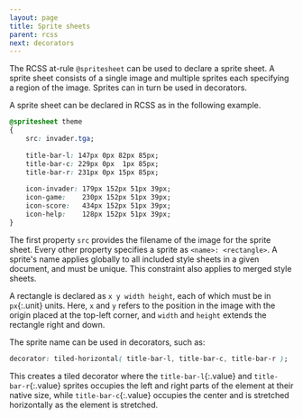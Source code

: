 ```yaml
---
layout: page
title: Sprite sheets
parent: rcss
next: decorators
---
```


The RCSS at-rule `@spritesheet` can be used to declare a sprite sheet. A sprite sheet consists of a single image and multiple sprites each specifying a region of the image. Sprites can in turn be used in decorators.

A sprite sheet can be declared in RCSS as in the following example.
```css
@spritesheet theme 
{
	src: invader.tga;
	
	title-bar-l: 147px 0px 82px 85px;
	title-bar-c: 229px 0px  1px 85px;
	title-bar-r: 231px 0px 15px 85px;
	
	icon-invader: 179px 152px 51px 39px;
	icon-game:    230px 152px 51px 39px;
	icon-score:   434px 152px 51px 39px;
	icon-help:    128px 152px 51px 39px;
}
```
The first property `src` provides the filename of the image for the sprite sheet. Every other property specifies a sprite as `<name>: <rectangle>`. A sprite's name applies globally to all included style sheets in a given document, and must be unique. This constraint also applies to merged style sheets.

A rectangle is declared as `x y width height`, each of which must be in `px`{:.unit} units. Here, `x` and `y` refers to the position in the image with the origin placed at the top-left corner, and `width` and `height` extends the rectangle right and down.

The sprite name can be used in decorators, such as:
```css
decorator: tiled-horizontal( title-bar-l, title-bar-c, title-bar-r );
```
This creates a tiled decorator where the `title-bar-l`{:.value} and `title-bar-r`{:.value} sprites occupies the left and right parts of the element at their native size, while `title-bar-c`{:.value} occupies the center and is stretched horizontally as the element is stretched.
